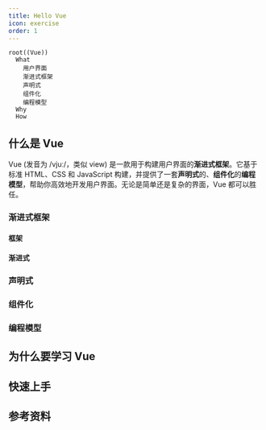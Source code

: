 ```yaml
---
title: Hello Vue
icon: exercise
order: 1
---
```


```mindmap
root((Vue))
  What
    用户界面
    渐进式框架
    声明式
    组件化
    编程模型
  Why
  How
```

## 什么是 Vue

Vue (发音为 /vjuː/，类似 view) 是一款用于构建用户界面的**渐进式框架**。它基于标准 HTML、CSS 和 JavaScript 构建，并提供了一套**声明式**的、**组件化**的**编程模型**，帮助你高效地开发用户界面。无论是简单还是复杂的界面，Vue 都可以胜任。

### 渐进式框架


#### 框架



#### 渐进式



### 声明式

### 组件化

### 编程模型

## 为什么要学习 Vue


## 快速上手

## 参考资料

